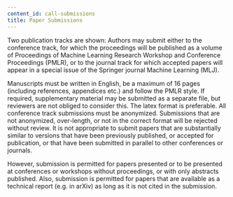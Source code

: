 ```yaml
---
content_id: call-submissions
title: Paper Submissions
---
```



Two publication tracks are shown: Authors may submit either to the conference track, for which the proceedings will be published as a volume of Proceedings of Machine Learning Research Workshop and Conference Proceedings (PMLR), or to the journal track for which accepted papers will appear in a special issue of the Springer journal Machine Learning (MLJ).

Manuscripts must be written in English, be a maximum of 16 pages (including references, appendices etc.) and follow the PMLR style. If required, supplementary material may be submitted as a separate file, but reviewers are not obliged to consider this. The latex format is preferable. All conference track submissions must be anonymized. Submissions that are not anonymized, over-length, or not in the correct format will be rejected without review. It is not appropriate to submit papers that are substantially similar to versions that have been previously published, or accepted for publication, or that have been submitted in parallel to other conferences or journals.

However, submission is permitted for papers presented or to be presented at conferences or workshops without proceedings, or with only abstracts published. Also, submission is permitted for papers that are available as a technical report (e.g. in arXiv) as long as it is not cited in the submission.
